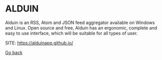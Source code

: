 # ALDUIN

 Alduin is an RSS, Atom and JSON feed aggregator available on
 Windows and Linux. Open source and free, Alduin has an
 ergonomic, complete and easy to use interface, which will be
 suitable for all types of user.
 
 SITE: https://alduinapp.github.io/

 [Go back](https://portable-linux-apps.github.io/apps.html)
